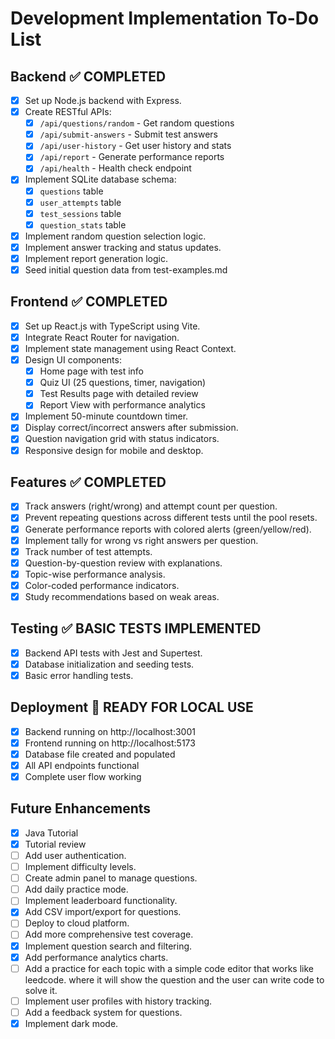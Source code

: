 # Development Implementation To-Do List

## Backend ✅ COMPLETED

- [x] Set up Node.js backend with Express.
- [x] Create RESTful APIs:
  - [x] `/api/questions/random` - Get random questions
  - [x] `/api/submit-answers` - Submit test answers
  - [x] `/api/user-history` - Get user history and stats
  - [x] `/api/report` - Generate performance reports
  - [x] `/api/health` - Health check endpoint
- [x] Implement SQLite database schema:
  - [x] `questions` table
  - [x] `user_attempts` table
  - [x] `test_sessions` table
  - [x] `question_stats` table
- [x] Implement random question selection logic.
- [x] Implement answer tracking and status updates.
- [x] Implement report generation logic.
- [x] Seed initial question data from test-examples.md

## Frontend ✅ COMPLETED

- [x] Set up React.js with TypeScript using Vite.
- [x] Integrate React Router for navigation.
- [x] Implement state management using React Context.
- [x] Design UI components:
  - [x] Home page with test info
  - [x] Quiz UI (25 questions, timer, navigation)
  - [x] Test Results page with detailed review
  - [x] Report View with performance analytics
- [x] Implement 50-minute countdown timer.
- [x] Display correct/incorrect answers after submission.
- [x] Question navigation grid with status indicators.
- [x] Responsive design for mobile and desktop.

## Features ✅ COMPLETED

- [x] Track answers (right/wrong) and attempt count per question.
- [x] Prevent repeating questions across different tests until the pool resets.
- [x] Generate performance reports with colored alerts (green/yellow/red).
- [x] Implement tally for wrong vs right answers per question.
- [x] Track number of test attempts.
- [x] Question-by-question review with explanations.
- [x] Topic-wise performance analysis.
- [x] Color-coded performance indicators.
- [x] Study recommendations based on weak areas.

## Testing ✅ BASIC TESTS IMPLEMENTED

- [x] Backend API tests with Jest and Supertest.
- [x] Database initialization and seeding tests.
- [x] Basic error handling tests.

## Deployment 🚀 READY FOR LOCAL USE

- [x] Backend running on http://localhost:3001
- [x] Frontend running on http://localhost:5173
- [x] Database file created and populated
- [x] All API endpoints functional
- [x] Complete user flow working

## Future Enhancements

- [x] Java Tutorial 
- [x] Tutorial review
- [ ] Add user authentication.
- [ ] Implement difficulty levels.
- [ ] Create admin panel to manage questions.
- [ ] Add daily practice mode.
- [ ] Implement leaderboard functionality.
- [x] Add CSV import/export for questions.
- [ ] Deploy to cloud platform.
- [ ] Add more comprehensive test coverage.
- [x] Implement question search and filtering.
- [x] Add performance analytics charts.
- [ ] Add a practice for each topic with a simple code editor that works like leedcode. where it will show the question and the user can write code to solve it.
- [ ] Implement user profiles with history tracking.
- [ ] Add a feedback system for questions.
- [x] Implement dark mode.

